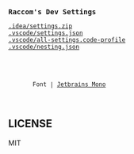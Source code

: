 <samp><b>Raccom's Dev Settings</b></samp>

[`.idea/settings.zip`](./.idea/settings.zip)<br>
[`.vscode/settings.json`](./.vscode/settings.json)<br>
[`.vscode/all-settings.code-profile`](./.vscode/all-settings.code-profile)<br>
[`.vscode/nesting.json`](./.vscode/nesting.json)<br>

<br>
<br>

<sub><samp>
&nbsp;&nbsp;&nbsp;&nbsp;&nbsp;&nbsp;&nbsp;Font | <a href="https://www.jetbrains.com/lp/mono/">Jetbrains Mono</a><br>
</samp></sub>
</p>

<br>

## LICENSE

MIT
